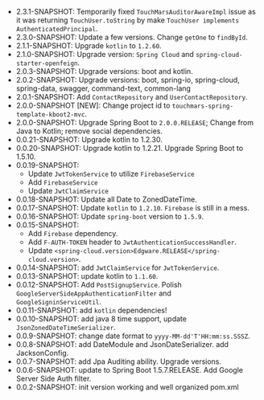 - 2.3.1-SNAPSHOT: Temporarily fixed `TouchMarsAuditorAwareImpl` issue as it was returning `TouchUser.toString` by
    make `TouchUser implements AuthenticatedPrincipal`.
- 2.3.0-SNAPSHOT: Update a few versions. Change `getOne` to `findById`.
- 2.1.1-SNAPSHOT: Upgrade `kotlin` to `1.2.60`.
- 2.1.0-SNAPSHOT: Upgrade version: `Spring Cloud` and `spring-cloud-starter-openfeign`.
- 2.0.3-SNAPSHOT: Upgrade versions: boot and kotlin.
- 2.0.2-SNAPSHOT: Upgrade versions: boot, spring-io, spring-cloud, spring-data, swagger, command-text, common-lang
- 2.0.1-SNAPSHOT: Add `ContactRepository` and `UserContactRepository`.
- 2.0.0-SNAPSHOT [NEW]: Change project id to `touchmars-spring-template-kboot2-mvc`.
- 2.0.0-SNAPSHOT: Upgrade Spring Boot to `2.0.0.RELEASE`; Change from Java to Kotlin; remove social dependencies.
- 0.0.21-SNAPSHOT: Upgrade kotlin to 1.2.30.
- 0.0.20-SNAPSHOT: Upgrade kotlin to 1.2.21. Upgrade Spring Boot to 1.5.10.
- 0.0.19-SNAPSHOT: 
    -   Update `JwtTokenService` to utilize `FirebaseService`
    -   Add `FirebaseService`
    -   Update `JwtClaimService`
- 0.0.18-SNAPSHOT: Update all Date to ZonedDateTime.
- 0.0.17-SNAPSHOT: Update `kotlin` to `1.2.10`. 
    `Firebase` is still in a mess.
- 0.0.16-SNAPSHOT: Update `spring-boot` version to `1.5.9`.
- 0.0.15-SNAPSHOT: 
    - Add `Firebase` dependency. 
    - Add `F-AUTH-TOKEN` header to `JwtAuthenticationSuccessHandler`.
    - Update `<spring-cloud.version>Edgware.RELEASE</spring-cloud.version>`.    
- 0.0.14-SNAPSHOT: add `JwtClaimService` for `JwtTokenService`.
- 0.0.13-SNAPSHOT: update kotlin to `1.1.60`.
- 0.0.12-SNAPSHOT: Add `PostSignupService`. Polish `GoogleServerSideAppAuthenticationFilter` and `GoogleSigninServiceUtil`.
- 0.0.11-SNAPSHOT: add `kotlin` dependencies!
- 0.0.10-SNAPSHOT: add java 8 time support, update `JsonZonedDateTimeSerializer`.
- 0.0.9-SNAPSHOT: change date format to `yyyy-MM-dd'T'HH:mm:ss.SSSZ`.
- 0.0.8-SNAPSHOT: add DateModule and JsonDateSerializer. add JacksonConfig.
- 0.0.7-SNAPSHOT: add Jpa Auditing ability. Upgrade versions.
- 0.0.6-SNAPSHOT: update to Spring Boot 1.5.7.RELEASE. Add Google Server Side Auth filter.
- 0.0.2-SNAPSHOT: init version working and well organized pom.xml